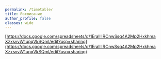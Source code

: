 ```yaml
---
permalink: /timetable/
title: Расписание
author_profile: false
classes: wide
---
```

[https://docs.google.com/spreadsheets/d/1EraIlllRCnwSsq4A2Mp2HxkhmaXzxsvvW1upqVkSQmI/edit?usp=sharing](https://docs.google.com/spreadsheets/d/1EraIlllRCnwSsq4A2Mp2HxkhmaXzxsvvW1upqVkSQmI/edit?usp=sharing)
<!--<iframe width="100%" height="900px" src="https://docs.google.com/spreadsheets/d/e/2PACX-1vR0t84JUzOmu-tIHIkQc2v9_r7NFkmE6qHbee2zgfFL-rupcMwzFrLfZGryu-AKmGr9wce-jukgDtWE/pubhtml?gid=1516192803&amp;single=true&amp;widget=true&amp;headers=false"></iframe>-->

